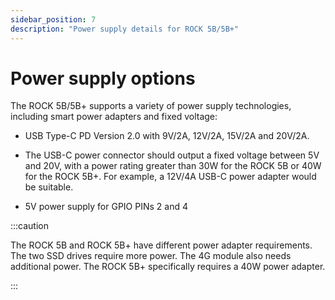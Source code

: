```yaml
---
sidebar_position: 7
description: "Power supply details for ROCK 5B/5B+"
---
```


# Power supply options

The ROCK 5B/5B+ supports a variety of power supply technologies, including smart power adapters and fixed voltage:

- USB Type-C PD Version 2.0 with 9V/2A, 12V/2A, 15V/2A and 20V/2A.

- The USB-C power connector should output a fixed voltage between 5V and 20V, with a power rating greater than 30W for the ROCK 5B or 40W for the ROCK 5B+. For example, a 12V/4A USB-C power adapter would be suitable.

- 5V power supply for GPIO PINs 2 and 4

:::caution

The ROCK 5B and ROCK 5B+ have different power adapter requirements. The two SSD drives require more power. The 4G module also needs additional power. The ROCK 5B+ specifically requires a 40W power adapter.

:::
